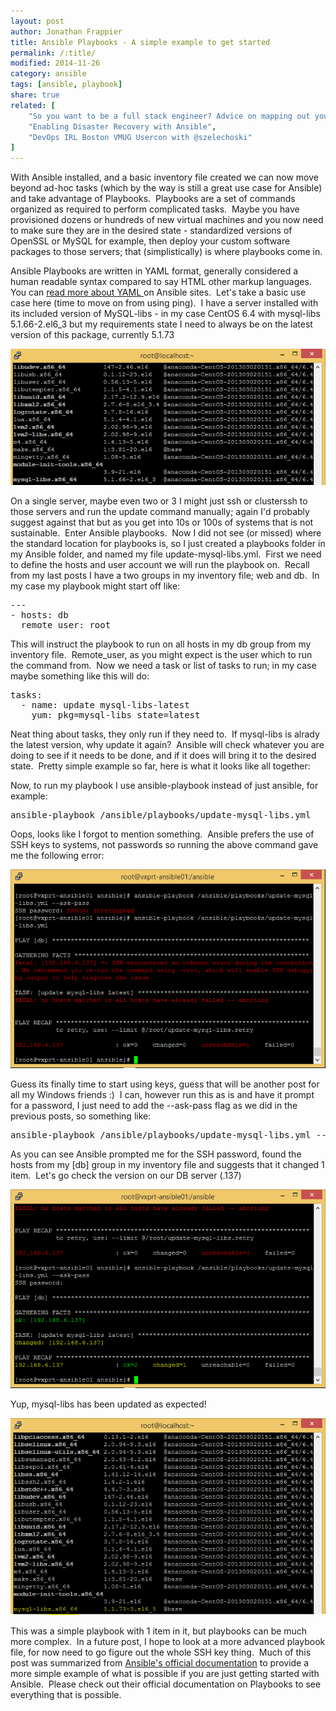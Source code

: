 ```yaml
---
layout: post
author: Jonathan Frappier
title: Ansible Playbooks - A simple example to get started
permalink: /:title/
modified: 2014-11-26
category: ansible
tags: [ansible, playbook]
share: true
related: [
    "So you want to be a full stack engineer? Advice on mapping out your career.", 
    "Enabling Disaster Recovery with Ansible", 
    "DevOps IRL Boston VMUG Usercon with @szelechoski"
]
---
```

With Ansible installed, and a basic inventory file created we can now move beyond ad-hoc tasks (which by the way is still a great use case for Ansible) and take advantage of Playbooks.  Playbooks are a set of commands organized as required to perform complicated tasks.  Maybe you have provisioned dozens or hundreds of new virtual machines and you now need to make sure they are in the desired state - standardized versions of OpenSSL or MySQL for example, then deploy your custom software packages to those servers; that (simplistically) is where playbooks come in.

Ansible Playbooks are written in YAML format, generally considered a human readable syntax compared to say HTML other markup languages.  You can <a href="http://docs.ansible.com/YAMLSyntax.html" target="_blank">read more about YAML </a>on Ansible sites.  Let's take a basic use case here (time to move on from using ping).  I have a server installed with its included version of MySQL-libs - in my case CentOS 6.4 with mysql-libs 5.1.66-2.el6_3 but my requirements state I need to always be on the latest version of this package, currently 5.1.73

<img src="/images/fulls/ansible-mysql-libs-version-example.png" class="fit image">

On a single server, maybe even two or 3 I might just ssh or clusterssh to those servers and run the update command manually; again I'd probably suggest against that but as you get into 10s or 100s of systems that is not sustainable.  Enter Ansible playbooks.  Now I did not see (or missed) where the standard location for playbooks is, so I just created a playbooks folder in my Ansible folder, and named my file update-mysql-libs.yml.  First we need to define the hosts and user account we will run the playbook on.  Recall from my last posts I have a two groups in my inventory file; web and db.  In my case my playbook might start off like:
<pre>---
- hosts: db
  remote_user: root</pre>
This will instruct the playbook to run on all hosts in my db group from my inventory file.  Remote_user, as you might expect is the user which to run the command from.  Now we need a task or list of tasks to run; in my case maybe something like this will do:
<pre>tasks:
  - name: update mysql-libs-latest
    yum: pkg=mysql-libs state=latest</pre>
Neat thing about tasks, they only run if they need to.  If mysql-libs is alrady the latest version, why update it again?  Ansible will check whatever you are doing to see if it needs to be done, and if it does will bring it to the desired state.  Pretty simple example so far, here is what it looks like all together:


Now, to run my playbook I use ansible-playbook instead of just ansible, for example:
<pre>ansible-playbook /ansible/playbooks/update-mysql-libs.yml</pre>
Oops, looks like I forgot to mention something.  Ansible prefers the use of SSH keys to systems, not passwords so running the above command gave me the following error:

<img src="/images/fulls/ansible-playbook-failed-myfault.png" class="fit image">

Guess its finally time to start using keys, guess that will be another post for all my Windows friends :)  I can, however run this as is and have it prompt for a password, I just need to add the --ask-pass flag as we did in the previous posts, so something like:
<pre>ansible-playbook /ansible/playbooks/update-mysql-libs.yml --ask-pass</pre>
As you can see Ansible prompted me for the SSH password, found the hosts from my [db] group in my inventory file and suggests that it changed 1 item.  Let's go check the version on our DB server (.137)

<img src="/images/fulls/ansible-successful-playbook.png" class="fit image">

Yup, mysql-libs has been updated as expected!

<img src="/images/fulls/ansible-remote-host-updated.png" class="fit image">

This was a simple playbook with 1 item in it, but playbooks can be much more complex.  In a future post, I hope to look at a more advanced playbook file, for now need to go figure out the whole SSH key thing.  Much of this post was summarized from <a href="http://docs.ansible.com/playbooks_intro.html" target="_blank">Ansible's official documentation</a> to provide a more simple example of what is possible if you are just getting started with Ansible.  Please check out their official documentation on Playbooks to see everything that is possible.